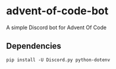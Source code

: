 # advent-of-code-bot
A simple Discord bot for Advent Of Code

## Dependencies
    pip install -U Discord.py python-dotenv
